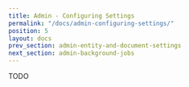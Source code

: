 ```yaml
---
title: Admin - Configuring Settings
permalink: "/docs/admin-configuring-settings/"
position: 5
layout: docs
prev_section: admin-entity-and-document-settings
next_section: admin-background-jobs
---
```


TODO
